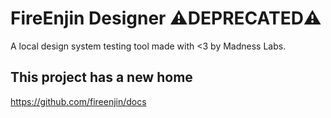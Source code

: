 # FireEnjin Designer ⚠️DEPRECATED⚠️

A local design system testing tool made with <3 by Madness Labs.

## This project has a new home

https://github.com/fireenjin/docs
